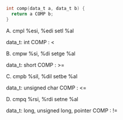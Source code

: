 ```c
int comp(data_t a, data_t b) {
  return a COMP b;
}
```

A. cmpl   %esi, %edi
   setl   %al

data_t: int
COMP  :  <


B. cmpw   %si, %di
   setge  %al

data_t: short
COMP  :  >=


C. cmpb   %sil, %dil
   setbe  %al

data_t: unsigned char
COMP  : <=


D. cmpq   %rsi, %rdi
   setne   %al

data_t: long, unsigned long, pointer
COMP  : !=
